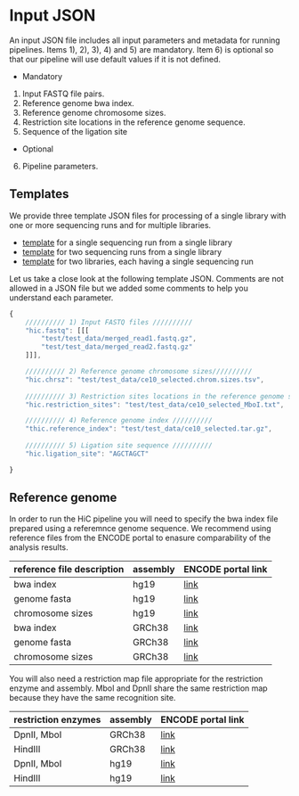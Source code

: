 # Input JSON

An input JSON file includes all input parameters and metadata for running pipelines. Items 1), 2), 3), 4) and 5) are mandatory. Item 6) is optional so that our pipeline will use default values if it is not defined.

* Mandatory

1. Input FASTQ file pairs.
2. Reference genome bwa index.
3. Reference genome chromosome sizes.
4. Restriction site locations in the reference genome sequence.
5. Sequence of the ligation site

* Optional

6. Pipeline parameters.

## Templates

We provide three template JSON files for processing of a single library with one or more sequencing runs and for multiple libraries.
* [template](../examples/template_one.json) for a single sequencing run from a single library
* [template](../examples/template_two.json) for two sequencing runs from a single library
* [template](../examples/template_three.json) for two libraries, each having a single sequencing run

Let us take a close look at the following template JSON. Comments are not allowed in a JSON file but we added some comments to help you understand each parameter.
```javascript
{
    ////////// 1) Input FASTQ files //////////
    "hic.fastq": [[[
        "test/test_data/merged_read1.fastq.gz",
        "test/test_data/merged_read2.fastq.gz"
    ]]],

    ////////// 2) Reference genome chromosome sizes//////////
    "hic.chrsz": "test/test_data/ce10_selected.chrom.sizes.tsv",
    
    ////////// 3) Restriction sites locations in the reference genome sequence //////////
    "hic.restriction_sites": "test/test_data/ce10_selected_MboI.txt",

    ////////// 4) Reference genome index //////////
    "thic.reference_index": "test/test_data/ce10_selected.tar.gz",
    
    ////////// 5) Ligation site sequence //////////
    "hic.ligation_site": "AGCTAGCT"

}
```

## Reference genome

In order to run the HiC pipeline you will need to specify the bwa index file prepared using a referemnce genome sequence. We recommend using reference files from the ENCODE portal to enasure comparability of the analysis results.

|reference file description|assembly|ENCODE portal link|
|-|-|-|
|bwa index|hg19|[link](https://www.encodeproject.org/files/ENCFF807MUK/)|
|genome fasta|hg19|[link](https://www.encodeproject.org/files/male.hg19/)|
|chromosome sizes|hg19|[link](https://www.encodeproject.org/files/male.hg19.chrom.sizes/)|
|bwa index|GRCh38|[link](https://www.encodeproject.org/files/ENCFF643CGH/)|
|genome fasta|GRCh38|[link](https://www.encodeproject.org/files/GRCh38_no_alt_analysis_set_GCA_000001405.15/)|
|chromosome sizes|GRCh38|[link](https://www.encodeproject.org/files/GRCh38_EBV.chrom.sizes/)|

You will also need a restriction map file appropriate for the restriction enzyme and assembly. MboI and DpnII share the same restriction map because they have the same recognition site.

|restriction enzymes|assembly|ENCODE portal link|
|-|-|-|
|DpnII, MboI|GRCh38|[link](https://www.encodeproject.org/files/ENCFF246KDZ/)|
|HindIII|GRCh38|[link](https://www.encodeproject.org/files/ENCFF509VQM/)|
|DpnII, MboI|hg19|[link](https://www.encodeproject.org/files/ENCFF955ICX/)|
|HindIII|hg19|[link](https://www.encodeproject.org/files/ENCFF997LWB/)|
